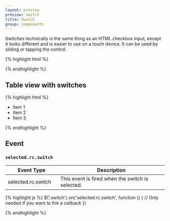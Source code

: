 ```yaml
---
layout: preview
preview: switch
title: Switch
group: components
---
```


Switches technically is the same thing as an HTML checkbox input, except it looks different and is easier to use on a touch device.
It can be used by sliding or tapping the control.

{% highlight html %}
<div class="switch active">
  <div class="switch-handle"></div>
</div>

<div class="switch">
  <div class="switch-handle"></div>
</div>
{% endhighlight %}


## Table view with switches

{% highlight html %}
<ul class="table-view">
  <li class="table-view-cell">
    Item 1
    <div class="switch">
      <div class="switch-handle"></div>
    </div>
  </li>
  <li class="table-view-cell">
    Item 2
    <div class="switch active">
      <div class="switch-handle"></div>
    </div>
  </li>
  <li class="table-view-cell">
    Item 3
    <div class="switch">
      <div class="switch-handle"></div>
    </div>
  </li>
</ul>
{% endhighlight %}


## Event

### `selected.rc.switch`

<div class="table-responsive">
  <table class="table table-bordered">
    <thead>
     <tr>
       <th style="width: 150px;">Event Type</th>
       <th>Description</th>
     </tr>
    </thead>
    <tbody>
     <tr>
       <td>selected.rc.switch</td>
       <td>This event is fired when the switch is selected.</td>
     </tr>
    </tbody>
  </table>
</div>


{% highlight js %}
$('.switch').on('selected.rc.switch', function () {
  // Only needed if you want to fire a callback
})

{% endhighlight %}
